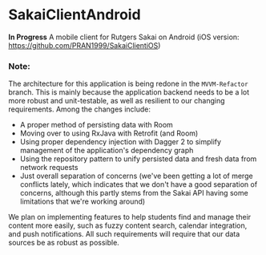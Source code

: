 # SakaiClientAndroid

**In Progress** A mobile client for Rutgers Sakai on Android (iOS version: https://github.com/PRAN1999/SakaiClientiOS)

### Note:
The architecture for this application is being redone in the `MVVM-Refactor` branch. This is mainly because the application backend needs to be a lot more robust and unit-testable, as well as resilient to our changing requirements. Among the changes include:
  - A proper method of persisting data with Room
  - Moving over to using RxJava with Retrofit (and Room)
  - Using proper dependency injection with Dagger 2 to simplify management of 
    the application's dependency graph
  - Using the repository pattern to unify persisted data and fresh data from network requests
  - Just overall separation of concerns (we've been getting a lot of merge conflicts lately,
    which indicates that we don't have a good separation of concerns, although this partly
    stems from the Sakai API having some limitations that we're working around)
    
We plan on implementing features to help students find and manage their content more easily, such as fuzzy content search, calendar integration, and push notifications. All such requirements will require that our data sources be as robust as possible.
